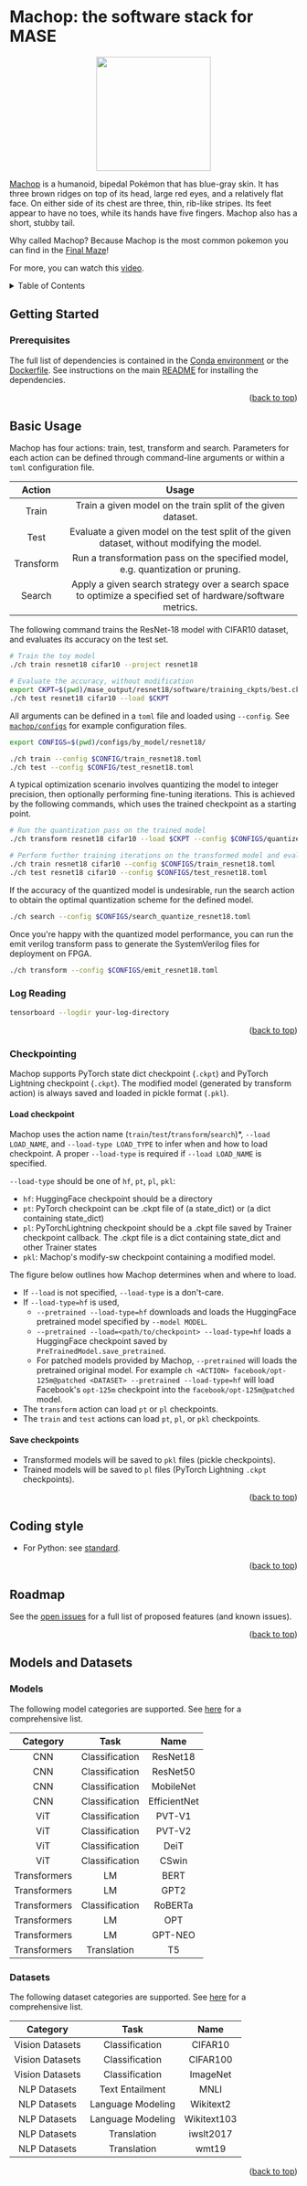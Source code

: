 # Machop: the software stack for MASE
<div align="center" style="width=200px;">
  <img src="../../docs/imgs/machop.png" width="200">
</div>

[Machop](https://bulbapedia.bulbagarden.net/wiki/Machop_(Pok%C3%A9mon)) is a humanoid, bipedal Pokémon that has blue-gray skin. It has three brown ridges on top of its head, large red eyes, and a relatively flat face. On either side of its chest are three, thin, rib-like stripes. Its feet appear to have no toes, while its hands have five fingers. Machop also has a short, stubby tail.

Why called Machop? Because Machop is the most common pokemon you can find in the [Final Maze](https://bulbapedia.bulbagarden.net/wiki/Final_Maze)!

For more, you can watch this [video](https://www.youtube.com/watch?v=JEUsN_KlDy8&ab_channel=Mah-Dry-Bread-Gameplay%26Streams%21).

<!-- TABLE OF CONTENTS -->
<details>
  <summary>Table of Contents</summary>
  <ol>
    <li>
      <a href="#getting-started">Getting Started</a>
      <ul>
        <li><a href="#prerequisites">Prerequisites</a></li>
        <li><a href="#installation">Installation</a></li>
      </ul>
    </li>
    <li>
      <a href="#basic-usage">Usage</a>
      <ul>
        <li><a href="#example-cpu-run">Example CPU Run</a></li>
        <li><a href="#example-debug-run">Example Debug Run</a></li>
        <li><a href="#example-gpu-run">Example GPU Run</a></li>
        <li><a href="#example-modify-run">Example Modify Run</a></li>
        <li><a href="#log-reading">Log Reading</a></li>
        <li><a href="#checkpointing">Checkpointing</a></li>
      </ul>
    </li>
    <li><a href="#coding-style">Coding Style</a></li>
    <li><a href="#tested-flow">Tested flow</a></li>
    <li><a href="#roadmap">Roadmap</a></li>
    <li><a href="#models-and-datasets">Models and Datasets</a></li>
  </ol>
</details>

<!-- GETTING STARTED -->
## Getting Started

### Prerequisites

The full list of dependencies is contained in the [Conda environment](./environment.yml) or the [Dockerfile](../Docker/Dockerfile). See instructions on the main [README](../README.md) for installing the dependencies.

<!-- TO DO: add to PyPI -->
<!-- ### Installation

TBF -->

<p align="right">(<a href="#machop-the-software-stack-for-mase">back to top</a>)</p>

## Basic Usage

Machop has four actions: train, test, transform and search. Parameters for each action can be defined through command-line arguments or within a `toml` configuration file.

|   Action  |                                                    Usage                                                    |
|:---------:|:-----------------------------------------------------------------------------------------------------------:|
|   Train   |                         Train a given model on the train split of the given dataset.                        |
|    Test   |         Evaluate a given model on the test split of the given dataset, without modifying the model.         |
| Transform | Run a transformation pass on the specified model, e.g. quantization or pruning.                             |
|   Search  | Apply a given search strategy over a search space to optimize a specified set of hardware/software metrics. |

The following command trains the ResNet-18 model with CIFAR10 dataset, and evaluates its accuracy on the test set.

```bash
# Train the toy model
./ch train resnet18 cifar10 --project resnet18

# Evaluate the accuracy, without modification
export CKPT=$(pwd)/mase_output/resnet18/software/training_ckpts/best.ckpt
./ch test resnet18 cifar10 --load $CKPT
```

All arguments can be defined in a `toml` file and loaded using `--config`. See [`machop/configs`](https://github.com/DeepWok/mase/tree/main/machop/configs) for example configuration files.
```bash
export CONFIGS=$(pwd)/configs/by_model/resnet18/

./ch train --config $CONFIG/train_resnet18.toml
./ch test --config $CONFIG/test_resnet18.toml
```

A typical optimization scenario involves quantizing the model to integer precision, then optionally performing fine-tuning iterations. This is achieved by the following commands, which uses the trained checkpoint as a starting point.

```bash
# Run the quantization pass on the trained model
./ch transform resnet18 cifar10 --load $CKPT --config $CONFIGS/quantize_resnet18.toml

# Perform further training iterations on the transformed model and evaluate the quantized model accuracy
./ch train resnet18 cifar10 --config $CONFIGS/train_resnet18.toml
./ch test resnet18 cifar10 --config $CONFIGS/test_resnet18.toml
```

If the accuracy of the quantized model is undesirable, run the search action to obtain the optimal quantization scheme for the defined model.

```bash
./ch search --config $CONFIGS/search_quantize_resnet18.toml
```

Once you're happy with the quantized model performance, you can run the emit verilog transform pass to generate the SystemVerilog files for deployment on FPGA.

```bash
./ch transform --config $CONFIGS/emit_resnet18.toml
```

<!-- TO DO: need to implement analysis passes into transform action, or new analyze action -->
<!-- ### Example Software Estimation

```bash
./chop --task cls --model roberta-base --pretrained --dataset mnli --estimate-sw --estimate-sw-config ./configs/estimate-sw/roberta_no_linear.py
```

- This example shows how to estimate the FLOPs and parameter size in model roberta-base.
- Under the hood DeepSpeed's profiler is used and a reported .txt file will be generated.
- Custom profiling behavior is defined in the .py file specified by `estimate-sw-config` flag. The config dict in .py file supports an `ignore_modules` list to ignore certain nn.Modules. See `./configs/estimate-sw -->

### Log Reading

```bash
tensorboard --logdir your-log-directory
```

<p align="right">(<a href="#machop-the-software-stack-for-mase">back to top</a>)</p>

### Checkpointing

Machop supports PyTorch state dict checkpoint (`.ckpt`) and PyTorch Lightning checkpoint (`.ckpt`). The modified model (generated by transform action) is always saved and loaded in pickle format (`.pkl`).

#### Load checkpoint

Machop uses the action name (`train`/`test`/`transform`/`search`)*, `--load LOAD_NAME`, and `--load-type LOAD_TYPE` to infer when and how to load checkpoint. A proper `--load-type` is required if `--load LOAD_NAME` is specified.

`--load-type` should be one of `hf`, `pt`, `pl`, `pkl`:

- `hf`: HuggingFace checkpoint should be a directory
- `pt`: PyTorch checkpoint can be .ckpt file of (a state_dict) or (a dict containing state_dict)
- `pl`: PyTorchLightning checkpoint should be a .ckpt file saved by Trainer checkpoint callback. The .ckpt file is a dict containing state_dict and other Trainer states
- `pkl`: Machop's modify-sw checkpoint containing a modified model.

The figure below outlines how Machop determines when and where to load.

- If `--load` is not specified, `--load-type` is a don't-care.
- If `--load-type=hf` is used,
  - `--pretrained --load-type=hf` downloads and loads the HuggingFace pretrained model specified by `--model MODEL`.
  - `--pretrained --load=<path/to/checkpoint> --load-type=hf` loads a HuggingFace checkpoint saved by `PreTrainedModel.save_pretrained`.
  - For patched models provided by Machop, `--pretrained` will loads the pretrained original model. For example `ch <ACTION> facebook/opt-125m@patched <DATASET> --pretrained --load-type=hf` will load Facebook's `opt-125m` checkpoint into the `facebook/opt-125m@patched` model.
- The `transform` action can load `pt` or `pl` checkpoints.
- The `train` and `test` actions can load `pt`, `pl`, or `pkl` checkpoints.

<!-- ![MASE_load](../docs/imgs/machop_load.jpg) -->

#### Save checkpoints

- Transformed models will be saved to `pkl` files (pickle checkpoints).
- Trained models will be saved to `pl` files (PyTorch Lightning `.ckpt` checkpoints).

<p align="right">(<a href="#machop-the-software-stack-for-mase">back to top</a>)</p>

<!-- CODING STYLE -->
## Coding style

- For Python: see [standard](https://github.com/DeepWok/mase/blob/main/docs/Python-coding-style-specifications.md).

<p align="right">(<a href="#machop-the-software-stack-for-mase">back to top</a>)</p>

<!-- TESTED FLOW -->
<!-- ## Tested flow

- ResNet flow

  ```bash
  # Cheng
  # [x] 1. train a fp32 resnet18 on cifar10
  ./chop --train --dataset=cifar10 --model=resnet18 --save resnet18_fp32 --batch-size 512 --cpu 32 --gpu 3

  # [x] 2. evaluate the trained fp32 model
  ./chop --validate-sw --dataset=cifar10 --model=resnet18 --load checkpoints/resnet18_fp32/best.ckpt --batch-size 512 --cpu 32 --gpu 3

  # [x] 3. quantise the trained fp32 model and save the quantized model
  ./chop --dataset=cifar10 --model=resnet18 --load checkpoints/resnet18_fp32/best.ckpt --modify-sw configs/tests/integer.toml --cpu 32 --gpu 3 --save resnet18_i8_ptq

  # [x] 4. evaluate post-training quantised model
  ./chop --validate-sw --dataset=cifar10 --model=resnet18 --modify-sw configs/tests/integer.toml --load checkpoints/resnet18_fp32/best.ckpt --batch-size 512 --cpu 32 --gpu 3

  # [x] 5. load trained fp32 model, do quantisation-aware training, save the trained quantized model
  ./chop --train --dataset=cifar10 --model=resnet18 --modify-sw configs/tests/integer.toml --load checkpoints/resnet18_fp32/best.ckpt --save resnet18_i8_qat --batch-size 512 --cpu 32 --gpu 3
  ```

- Train from modified toynet with fixed-point quantization

  ```bash
  ./chop --train --dataset=cifar10 --model=toy --modify-sw configs/tests/integer.toml --save test
  # chop --train --dataset=cifar10 --model=toy --modify-sw configs/tests/integer.toml --save test --training-optimizer sgd --seed 666 --learning_rate 1e-4 --max-epochs 2 --batch-size 128
  ```

- Train from custom toynet that has mixed-precision fixed-point quantization

  ```bash
  ./chop --train --dataset=cifar10 --model=toy_manual --config configs/tests/toy_manual.toml --debug
  ```

- Tune a pre-trained `opt` model on `wikitext2` on GPU

  ```bash
  vim machop/dataset/nlp/language_modeling.py
  ```

  The original setup `1024` block size (or context width), is really hard to run because of GPU memory limitation, so now this is `256`.

  ```bash
  ./chop --train --dataset=wikitext2 --model=facebook/opt-350m --pretrained --save test --accelerator gpu --gpu 1 --batch-size 4 --task lm
  ```

- Tune a pre-trained `t5` on `iwslt` on GPU

  ```bash
  ./chop --train --dataset=iwslt2017_en_de --model=t5-small --pretrained --save test --accelerator gpu --gpu 1 --batch-size 4 --task tran
  ```

- Train a `resnet` and a `pvt` on `imagenet`

  ```bash
  ./chop --train --dataset=imagenet --model=resnet18-imagenet --save test --accelerator gpu --gpu 1 --batch-size 32
  ./chop --train --dataset=imagenet --model=pvt_v2_b0 --save test --accelerator gpu --gpu 1 --batch-size 32
  ```

- Train vision transformers on GPUs

  ```bash
  ./chop --train --dataset=imagenet --model=cswin_64_tiny --save test --accelerator gpu --gpu 1 --batch-size 32

  ./chop --train --dataset=imagenet --model=deit_tiny_224 --save test --accelerator gpu --gpu 1 --batch-size 32
  ```

- Train mobilenet and efficientnet

  ```bash
  ./chop --train --dataset=imagenet --model=mobilenetv3_small --save test --accelerator gpu --gpu 1 --batch-size 32

  ./chop --train --dataset=imagenet --model=efficientnet_v2_s --save test --accelerator gpu --gpu 1 --batch-size 32
  ```

- Estimate-sw on built-in models

  ```bash
  ./chop --task cls --model resnet18 --dataset cifar10 --estimate-sw
  ./chop --task cls --model resnet18 --dataset cifar10 --estimate-sw --estimate-sw-config ./configs/estimate-sw/all_included.py
  ./chop --task cls --model resnet18 --dataset cifar10 --estimate-sw --estimate-sw-config ./configs/estimate-sw/resnet_no_conv2d.py
  ./chop --task cls --model roberta-base --pretrained --dataset mnli --estimate-sw --estimate-sw-config ./configs/estimate-sw/all_included.py
  ./chop --task cls --model roberta-base --pretrained --dataset mnli --estimate-sw --estimate-sw-config ./configs/estimate-sw/roberta_no_linear.py
  ./chop --task tran --model t5-small --pretrained --dataset iwslt2017_en_de --estimate-sw
  ```

- Fine-grained estimate

  ```bash
  ./chop --task cls --model resnet18 --dataset cifar10 --estimate-sw --estimate-sw-config ./configs/estimate-sw/all_included_fine_grained.py
  ```

<p align="right">(<a href="#readme-top">back to top</a>)</p> -->

<!-- ROADMAP -->
## Roadmap

<!-- - [X] Language Modeling Datasets (AZ, GH-36)
  - [X] Wikitext2
  - [X] Wikitext103
- [X] Language Modeling Models (AZ, GH-36)
  - [X] BERT
  - [X] ROBERT
  - [X] GPT-NEO
  - [X] GPT2
- [X] Machine Translation Models (AZ, GH-38)
  - [X] IWSLT and WMT datasets
  - [X] T5
  - [X] Test T5 on existing translation datasets (partial)
- [ ] `--estimate-sw` flag (AZ & CZ)
  - [x] FLOPs calculation (nn.Module ver.)
  - [x] FLOPs calculation (graph ver.)
  - [x] memory ops calculation (graph ver.)
  - [ ] tensor shape recording
- [x] New quantizers
  - [x] Quantizer testing
  - [x] Block-based quantizers
- [X] More vision datasets and CNNs (AZ, GH-39)
  - [X] Test the existing ImageNet
  - [X] Efficientnet family
  - [X] MobileNet family
- [X] Vision transformers (AZ, GH-39)
  - [X] Pyramid Vision Transformer (v1 and v2)
  - [X] DeiT
  - [X] Swin
- [ ] Enhance `modify`
  - [ ] Add support for BatchNorm
  - [ ] Add support for Conv1d
  - [ ] Add support for ReLU6
  - [ ] Add support for the multiply functions
- [ ] More on README
  - [ ] Prerequisites
  - [ ] Installation -->

See the [open issues](https://github.com/JianyiCheng/mase-tools/issues) for a full list of proposed features (and known issues).

<p align="right">(<a href="#machop-the-software-stack-for-mase">back to top</a>)</p>

## Models and Datasets

### Models

The following model categories are supported. See [here](../docs/roadmap/supported-models.md) for a comprehensive list.

|     Category    |        Task       |     Name        |
|:---------------:|:-----------------:|:---------------:|
|   CNN           |   Classification  |   ResNet18      |
|   CNN           |   Classification  |   ResNet50      |
|   CNN           |   Classification  |   MobileNet     |
|   CNN           |   Classification  |   EfficientNet  |
|   ViT           |   Classification  |   PVT-V1        |
|   ViT           |   Classification  |   PVT-V2        |
|   ViT           |   Classification  |   DeiT          |
|   ViT           |   Classification  |   CSwin         |
|   Transformers  |   LM              |   BERT          |
|   Transformers  |   LM              |   GPT2          |
|   Transformers  |   Classification  |   RoBERTa       |
|   Transformers  |   LM              |   OPT           |
|   Transformers  |   LM              |   GPT-NEO       |
|   Transformers  |   Translation     |   T5            |

### Datasets

The following dataset categories are supported. See [here](../docs/roadmap/supported-datasets.md) for a comprehensive list.

|     Category    |        Task       |     Name    |
|:---------------:|:-----------------:|:-----------:|
| Vision Datasets |   Classification  |   CIFAR10   |
| Vision Datasets |   Classification  |   CIFAR100  |
| Vision Datasets |   Classification  |   ImageNet  |
|   NLP Datasets  |  Text Entailment  |     MNLI    |
|   NLP Datasets  | Language Modeling |  Wikitext2  |
|   NLP Datasets  | Language Modeling | Wikitext103 |
|   NLP Datasets  |    Translation    |  iwslt2017  |
|   NLP Datasets  |    Translation    |  wmt19      |


<p align="right">(<a href="#machop-the-software-stack-for-mase">back to top</a>)</p>
